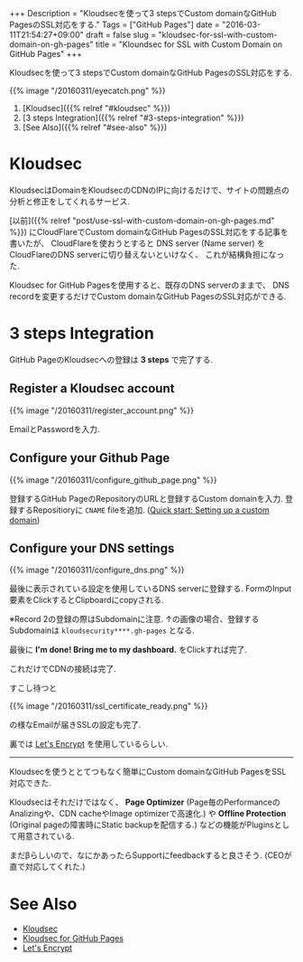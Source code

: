 +++
Description = "Kloudsecを使って3 stepsでCustom domainなGitHub PagesのSSL対応をする."
Tags = ["GitHub Pages"]
date = "2016-03-11T21:54:27+09:00"
draft = false
slug = "kloudsec-for-ssl-with-custom-domain-on-gh-pages"
title = "Kloundsec for SSL with Custom Domain on GitHub Pages"
+++

Kloudsecを使って3 stepsでCustom domainなGitHub PagesのSSL対応をする.

<!--more-->

{{% image "/20160311/eyecatch.png" %}}

1. [Kloudsec]({{% relref "#kloudsec" %}})
2. [3 steps Integration]({{% relref "#3-steps-integration" %}})
3. [See Also]({{% relref "#see-also" %}})

# Kloudsec

KloudsecはDomainをKloudsecのCDNのIPに向けるだけで、サイトの問題点の分析と修正をしてくれるサービス.

[以前]({{% relref "post/use-ssl-with-custom-domain-on-gh-pages.md" %}})
にCloudFlareでCustom domainなGitHub PagesのSSL対応をする記事を書いたが、
CloudFlareを使おうとすると DNS server (Name server) をCloudFlareのDNS serverに切り替えないといけなく、
これが結構負担になった.

Kloudsec for GitHub Pagesを使用すると、既存のDNS serverのままで、
DNS recordを変更するだけでCustom domainなGitHub PagesのSSL対応ができる.


# 3 steps Integration

GitHub PageのKloudsecへの登録は __3 steps__ で完了する.


## Register a Kloudsec account

{{% image "/20160311/register_account.png" %}}

EmailとPasswordを入力.


## Configure your Github Page

{{% image "/20160311/configure_github_page.png" %}}

登録するGitHub PageのRepositoryのURLと登録するCustom domainを入力.
登録するRepositioryに `CNAME` fileを追加.
([Quick start: Setting up a custom domain](https://help.github.com/articles/quick-start-setting-up-a-custom-domain/))


## Configure your DNS settings

{{% image "/20160311/configure_dns.png" %}}

最後に表示されている設定を使用しているDNS serverに登録する.
FormのInput要素をClickするとClipboardにcopyされる.

※Record 2の登録の際はSubdomainに注意. ↑の画像の場合、登録するSubdomainは `kloudsecurity****.gh-pages` となる.

最後に **I'm done! Bring me to my dashboard.** をClickすれば完了.

これだけでCDNの接続は完了.

すこし待つと

{{% image "/20160311/ssl_certificate_ready.png" %}}

の様なEmailが届きSSLの設定も完了.

裏では [Let's Encrypt](https://letsencrypt.org/) を使用しているらしい.

---

Kloudsecを使うととてつもなく簡単にCustom domainなGitHub PagesをSSL対応できた.

Kloudsecはそれだけではなく、 __Page Optimizer__ (Page毎のPerformanceのAnalizingや、CDN cacheやImage optimizerで高速化.)
や __Offline Protection__ (Original pageの障害時にStatic backupを配信する.) などの機能がPluginsとして用意されている.

まだβらしいので、なにかあったらSupportにfeedbackすると良さそう.
(CEOが直で対応してくれた.)


# See Also

- [Kloudsec](https://kloudsec.com/)
- [Kloudsec for GitHub Pages](https://kloudsec.com/github-pages/new)
- [Let's Encrypt](https://letsencrypt.org/)
